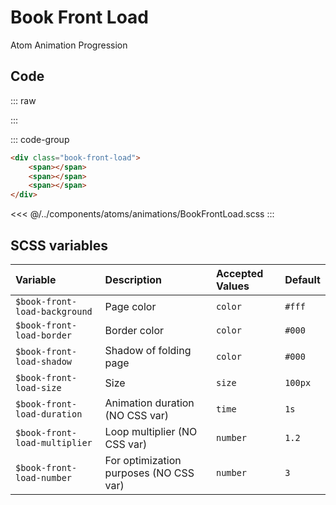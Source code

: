 # Book Front Load
<Badge type="tip">Atom</Badge> <Badge type="info">Animation</Badge> <Badge type="info">Progression</Badge>

## Code

::: raw
<div class="dev-section">
    <div class="book-front-load">
        <span></span>
        <span></span>
        <span></span>
    </div>
</div>
:::

::: code-group
```html
<div class="book-front-load">
    <span></span>
    <span></span>
    <span></span>
</div>
```
<<< @/../components/atoms/animations/BookFrontLoad.scss
:::

## SCSS variables

| Variable                       | Description                            | Accepted Values | Default |
|:-------------------------------|:---------------------------------------|:----------------|:--------|
| `$book-front-load-background`  | Page color                             | `color`         | `#fff`  |
| `$book-front-load-border`      | Border color                           | `color`         | `#000`  |
| `$book-front-load-shadow`      | Shadow of folding page                 | `color`         | `#000`  |
| `$book-front-load-size`        | Size                                   | `size`          | `100px` |
| `$book-front-load-duration`    | Animation duration (NO CSS var)        | `time`          | `1s`    |
| `$book-front-load-multiplier`  | Loop multiplier (NO CSS var)           | `number`        | `1.2`   |
| `$book-front-load-number`      | For optimization purposes (NO CSS var) | `number`        | `3`     |

<style lang="scss">
@use "docs/theme.scss" as theme;
@use "components/atoms/animations/BookFrontLoad" as * with (
    $book-front-load-border: theme.$primary-color,
);
</style>
